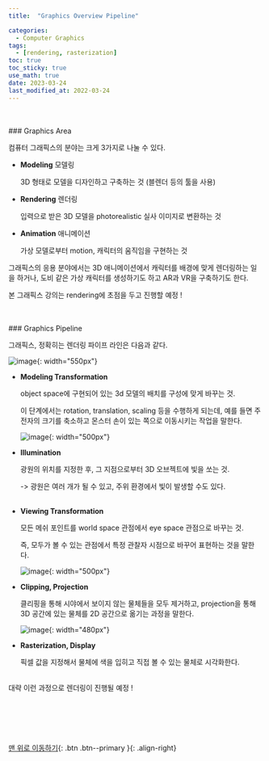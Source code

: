 ```yaml
---
title:  "Graphics Overview Pipeline" 

categories:
  - Computer Graphics
tags:
  - [rendering, rasterization]
toc: true
toc_sticky: true
use_math: true
date: 2023-03-24
last_modified_at: 2022-03-24
---
```


<br/> 
<br/> 
### Graphics Area

컴퓨터 그래픽스의 분야는 크게 3가지로 나눌 수 있다. 

- **Modeling** 모델링
    
    3D 형태로 모델을 디자인하고 구축하는 것 (블렌더 등의 툴을 사용)
    
- **Rendering** 렌더링
    
    입력으로 받은 3D 모델을 photorealistic 실사 이미지로 변환하는 것
    
- **Animation** 애니메이션
    
    가상 모델로부터 motion, 캐릭터의 움직임을 구현하는 것 
    

그래픽스의 응용 분야에서는 3D 애니메이션에서 캐릭터를 배경에 맞게 렌더링하는 일을 하거나, 도비 같은 가상 캐릭터를 생성하기도 하고 AR과 VR을 구축하기도 한다. 

본 그래픽스 강의는 rendering에 초점을 두고 진행할 예정 !


<br/> 
<br/> 
### Graphics Pipeline

그래픽스, 정확히는 렌더링 파이프 라인은 다음과 같다. 

![image](https://user-images.githubusercontent.com/86834982/227723383-d4468c13-b83b-4f65-89e2-a5a02df80423.png){: width="550px"} 

- **Modeling Transformation**
    
    object space에 구현되어 있는 3d 모델의 배치를 구성에 맞게 바꾸는 것.
    
    이 단계에서는 rotation, translation, scaling 등을 수행하게 되는데, 예를 들면 주전자의 크기를 축소하고 몬스터 손이 있는 쪽으로 이동시키는 작업을 말한다. 
    
    ![image](https://user-images.githubusercontent.com/86834982/227723391-6b9fe9b5-7ca2-4bae-a837-919a5a81d5e8.png){: width="500px"} 
    
- **Illumination**
    
    광원의 위치를 지정한 후, 그 지점으로부터 3D 오브젝트에 빛을 쏘는 것. 
    
    -> 광원은 여러 개가 될 수 있고, 주위 환경에서 빛이 발생할 수도 있다.   
  <br/> 
    
- **Viewing Transformation**
    
    모든 메쉬 포인트를 world space 관점에서 eye space 관점으로 바꾸는 것. 
    
    즉, 모두가 볼 수 있는 관점에서 특정 관찰자 시점으로 바꾸어 표현하는 것을 말한다. 
    
    ![image](https://user-images.githubusercontent.com/86834982/227723436-fd34da54-5c9d-45ce-ae2d-7f75d63f207e.png){: width="500px"} 
    

- **Clipping, Projection**
    
    클리핑을 통해 시야에서 보이지 않는 물체들을 모두 제거하고, projection을 통해 3D 공간에 있는 물체를 2D 공간으로 옮기는 과정을 말한다. 
    
    ![image](https://user-images.githubusercontent.com/86834982/227723412-a01a700e-8208-4252-83f5-2f34cb2551ec.png){: width="480px"} 
    
- **Rasterization, Display**
    
    픽셀 값을 지정해서 물체에 색을 입히고 직접 볼 수 있는 물체로 시각화한다. 
    
<br/>  
대략 이런 과정으로 렌더링이 진행될 예정 !


<br/><br/>  
<br/><br/>
[맨 위로 이동하기](#){: .btn .btn--primary }{: .align-right}
